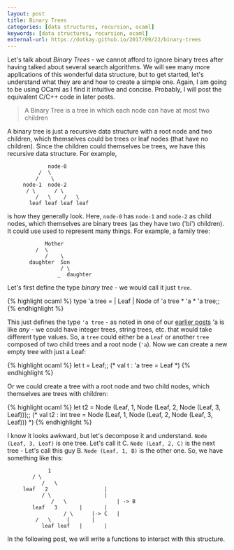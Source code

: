 ```yaml
---
layout: post
title: Binary Trees
categories: [data structures, recursion, ocaml]
keywords: [data structures, recursion, ocaml]
external-url: https://dotkay.github.io/2017/09/22/binary-trees
---
```


Let's talk about *Binary Trees* - we cannot afford to ignore binary trees after having talked about several search algorithms. We will see many more applications of this wonderful data structure, but to get started, let's understand what they are and how to create a simple one. Again, I am going to be using OCaml as I find it intuitive and concise. Probably, I will post the equivalent C/C++ code in later posts.

> A Binary Tree is a tree in which each node can have at most two children

A binary tree is just a recursive data structure with a root node and two children, which themselves could be trees or leaf nodes (that have no children). Since the children could themselves be trees, we have this recursive data structure. For example,

```
             node-0
	      /  \
 	     /    \
	 node-1  node-2
	  / \      / \
         /   \    /   \
       leaf leaf leaf leaf	 

```

is how they generally look. Here, `node-0` has `node-1` and `node-2` as child nodes, which themselves are binary trees (as they have two ('bi') children). It could use used to represent many things. For example, a family tree:

```
            Mother
	     /  \
            /    \
       daughter  Son
                 / \
                _  daughter  

```

Let's first define the type *binary tree* - we would call it just `tree`.

{% highlight ocaml %}
type 'a tree =
  | Leaf
  | Node of 'a tree * 'a * 'a tree;;
{% endhighlight %}

This just defines the type `'a tree` - as noted in one of our [earlier posts](https://dotkay.github.io/2017/08/17/lets-practice-some-more-examples/) 'a is like *any* - we could have integer trees, string trees, etc. that would take different type values. So, a `tree` could either be a `Leaf` or another `tree` composed of two child trees and a root node (`'a`). Now we can create a new empty tree with just a Leaf:

{% highlight ocaml %}
let t = Leaf;;
(* val t : 'a tree = Leaf *)
{% endhighlight %}

Or we could create a tree with a root node and two child nodes, which themselves are trees with children:

{% highlight ocaml %}
let t2 = Node (Leaf, 1, Node (Leaf, 2, Node (Leaf, 3, Leaf)));;
(* val t2 : int tree = Node (Leaf, 1, Node (Leaf, 2, Node (Leaf, 3, Leaf))) *)
{% endhighlight %}

I know it looks awkward, but let's decompose it and understand. `Node (Leaf, 3, Leaf)` is one tree. Let's call it C. `Node (Leaf, 2, C)` is the next tree - Let's call this guy B. `Node (Leaf, 1, B)` is the other one. So, we have something like this:

```
             1
	    / \          
           /   \
	 leaf   2                  |
	       / \                 |
              /   \                | -> B
	    leaf   3       |       |
                  / \      |-> C   |
		 /   \     |       |
	       leaf leaf   |       |

```

In the following post, we will write a functions to interact with this structure.
